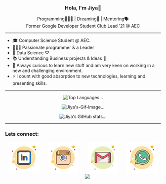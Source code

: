 

<h3 align="center">Hola, I'm Jiya👋</h3>
<p align="center"> Programming👨🏻‍💻 | Dreaming💭 | Mentoring🗣 <br> Former Google Developer Student Club Lead '21 @ AEC </p>

***


- 🎓 Computer Science Student @ AEC.  
- 👨🏻‍💻 Passionate programmer & a Leader
- 🔬 Data Science ♡
- 📚 Understanding Business projects & Ideas 🚀
- 🔭 Always curious to learn new stuff and am very keen on working in a new and challenging environment. 
- ⚡ I count with good absorption to new technologies, learning and presenting skills.  


<!-- ### Languages:

<div align="center">
  
[![Python](https://github.com/Jiya-Ull-Haq/Jiya-Ull-Haq/blob/master/python.svg)](https://www.python.org/)&nbsp;&nbsp;&nbsp;&nbsp;&nbsp;&nbsp;&nbsp;[![Java](https://github.com/Jiya-Ull-Haq/Jiya-Ull-Haq/blob/master/icons8-java.svg)](https://www.java.com/en/)&nbsp;&nbsp;&nbsp;&nbsp;&nbsp;&nbsp;&nbsp;[![C#](https://github.com/Jiya-Ull-Haq/Jiya-Ull-Haq/blob/master/icons8-c-sharp-logo.svg)](https://docs.microsoft.com/en-us/dotnet/csharp/)&nbsp;&nbsp;&nbsp;&nbsp;&nbsp;&nbsp;&nbsp;[![Dart](https://github.com/Jiya-Ull-Haq/Jiya-Ull-Haq/blob/master/icons8-dart.svg)](https://dart.dev/guides)&nbsp;&nbsp;&nbsp;&nbsp;&nbsp;&nbsp;&nbsp;[![TypeScript](https://github.com/Jiya-Ull-Haq/Jiya-Ull-Haq/blob/master/icons8-typescript.svg)](https://www.typescriptlang.org/)

</div> -->

<hr>

<div align="center">
  
![Top Languages...](https://github-readme-stats.vercel.app/api/top-langs/?username=Jiya-Ull-Haq&layout=compact)
  
 ![Jiya's-Gif-Image...](https://github.com/Jiya-Ull-Haq/Jiya-Ull-Haq/blob/master/code.gif)
  
![Jiya's GitHub stats...](https://github-readme-stats.vercel.app/api?username=Jiya-Ull-Haq&show_icons=true&theme=radical)
  
  
</div>

***
### Lets connect:

<div align="center">
  
[![LinkedIn](https://github.com/Jiya-Ull-Haq/Jiya-Ull-Haq/blob/master/linkedin.svg)](https://www.linkedin.com/in/jiya-ull-haq-ab25111a0/)&nbsp;&nbsp;&nbsp;&nbsp;&nbsp;&nbsp;&nbsp;[![Insta](https://github.com/Jiya-Ull-Haq/Jiya-Ull-Haq/blob/master/instagram-old.svg)](https://www.instagram.com/thisisjiyaa/)&nbsp;&nbsp;&nbsp;&nbsp;&nbsp;&nbsp;&nbsp;[![Gmail](https://github.com/Jiya-Ull-Haq/Jiya-Ull-Haq/blob/master/gmail.svg)](mailto:shaik.jiyaullhaq@gmail.com)&nbsp;&nbsp;&nbsp;&nbsp;&nbsp;&nbsp;&nbsp;[![Whatsapp](https://github.com/Jiya-Ull-Haq/Jiya-Ull-Haq/blob/master/whatsapp.svg)](https://wa.me/917981186029)&nbsp;&nbsp;&nbsp;&nbsp;&nbsp;&nbsp;&nbsp;[![](https://github.com/Jiya-Ull-Haq/Jiya-Ull-Haq/blob/master/)]()

</div>



